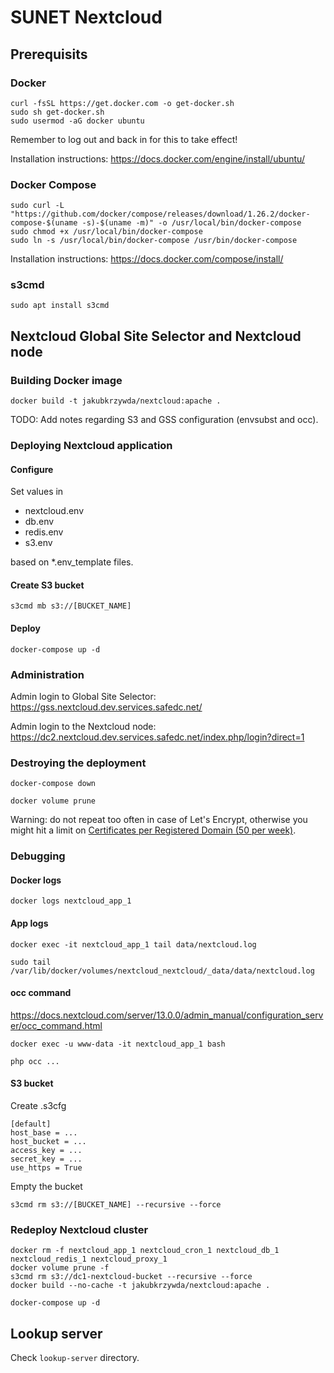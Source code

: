 # SUNET Nextcloud

## Prerequisits

### Docker

    curl -fsSL https://get.docker.com -o get-docker.sh
    sudo sh get-docker.sh
    sudo usermod -aG docker ubuntu

Remember to log out and back in for this to take effect!

Installation instructions: https://docs.docker.com/engine/install/ubuntu/

### Docker Compose

    sudo curl -L "https://github.com/docker/compose/releases/download/1.26.2/docker-compose-$(uname -s)-$(uname -m)" -o /usr/local/bin/docker-compose
    sudo chmod +x /usr/local/bin/docker-compose
    sudo ln -s /usr/local/bin/docker-compose /usr/bin/docker-compose

Installation instructions: https://docs.docker.com/compose/install/

### s3cmd

    sudo apt install s3cmd

## Nextcloud Global Site Selector and Nextcloud node

### Building Docker image

    docker build -t jakubkrzywda/nextcloud:apache .

TODO: Add notes regarding S3 and GSS configuration (envsubst and occ).

### Deploying Nextcloud application

#### Configure

Set values in

- nextcloud.env
- db.env
- redis.env
- s3.env

based on *.env_template files.

#### Create S3 bucket

    s3cmd mb s3://[BUCKET_NAME]

#### Deploy

    docker-compose up -d

### Administration

Admin login to Global Site Selector: https://gss.nextcloud.dev.services.safedc.net/

Admin login to the Nextcloud node: https://dc2.nextcloud.dev.services.safedc.net/index.php/login?direct=1

### Destroying the deployment

    docker-compose down

    docker volume prune

Warning: do not repeat too often in case of Let's Encrypt, otherwise you might hit a limit on [Certificates per Registered Domain (50 per week)](https://letsencrypt.org/docs/rate-limits/).

### Debugging

#### Docker logs

    docker logs nextcloud_app_1

#### App logs

    docker exec -it nextcloud_app_1 tail data/nextcloud.log

    sudo tail /var/lib/docker/volumes/nextcloud_nextcloud/_data/data/nextcloud.log

#### occ command

https://docs.nextcloud.com/server/13.0.0/admin_manual/configuration_server/occ_command.html

    docker exec -u www-data -it nextcloud_app_1 bash

    php occ ...

#### S3 bucket

Create .s3cfg

    [default]
    host_base = ...
    host_bucket = ...
    access_key = ...
    secret_key = ...
    use_https = True

Empty the bucket

    s3cmd rm s3://[BUCKET_NAME] --recursive --force

### Redeploy Nextcloud cluster

    docker rm -f nextcloud_app_1 nextcloud_cron_1 nextcloud_db_1 nextcloud_redis_1 nextcloud_proxy_1
    docker volume prune -f
    s3cmd rm s3://dc1-nextcloud-bucket --recursive --force
    docker build --no-cache -t jakubkrzywda/nextcloud:apache .

    docker-compose up -d

## Lookup server

Check `lookup-server` directory.

